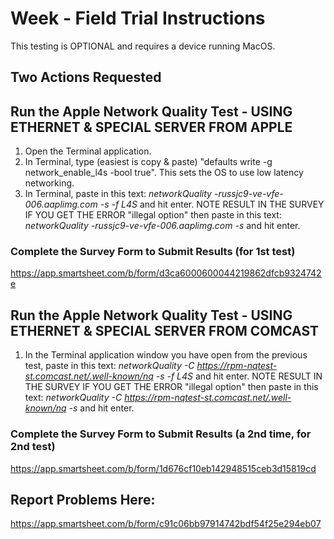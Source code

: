 # Week  - Field Trial Instructions

This testing is OPTIONAL and requires a device running MacOS.  

## Two Actions Requested

## Run the Apple Network Quality Test - USING ETHERNET & SPECIAL SERVER FROM APPLE

1. Open the Terminal application.
2. In Terminal, type (easiest is copy & paste) "defaults write -g network_enable_l4s -bool true". This sets the OS to use low latency networking.
3. In Terminal, paste in this text: *networkQuality -russjc9-ve-vfe-006.aaplimg.com -s -f L4S* and hit enter. NOTE RESULT IN THE SURVEY
   IF YOU GET THE ERROR "illegal option" then paste in this text: *networkQuality -russjc9-ve-vfe-006.aaplimg.com -s* and hit enter. 

### Complete the Survey Form to Submit Results (for 1st test)
https://app.smartsheet.com/b/form/d3ca6000600044219862dfcb9324742e

## Run the Apple Network Quality Test - USING ETHERNET & SPECIAL SERVER FROM COMCAST

1. In the Terminal application window you have open from the previous test, paste in this text: *networkQuality -C https://rpm-nqtest-st.comcast.net/.well-known/nq -s -f L4S* and hit enter. NOTE RESULT IN THE SURVEY
   IF YOU GET THE ERROR "illegal option" then paste in this text: *networkQuality -C https://rpm-nqtest-st.comcast.net/.well-known/nq -s* and hit enter. 

### Complete the Survey Form to Submit Results (a 2nd time, for 2nd test)
https://app.smartsheet.com/b/form/1d676cf10eb142948515ceb3d15819cd

## Report Problems Here: 
https://app.smartsheet.com/b/form/c91c06bb97914742bdf54f25e294eb07
